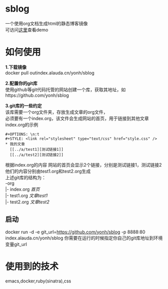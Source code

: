 # sblog
一个使用org文档生成html的静态博客镜像  
可访问[这里](http://sb-yonh.alaudacn.me/)查看demo  
# 如何使用
**1.下载镜像**  
docker pull outindex.alauda.cn/yonh/sblog

**2.配置你的git库**  
使用github等git代码托管的网站创建一个库，获取其地址，如https://github.com/yonh/sblog    

**3.git库的一些约定**  
该库需要一个org文件夹，存放生成文章的org文件，  
必须要有一个index.org，该文件会生成网站的首页，用于链接到其他文章  
index.org的示例  

    #+OPTIONS: \n:t
    #+STYLE: <link rel="stylesheet" type="text/css" href="style.css" />
    * 我的文章
      [[../a/test1][测试链接1]]
      [[../a/test2][测试链接2]]
 根据index.org的内容
 网站的首页会显示2个链接，分别是测试链接1，测试链接2   
 他们的内容分别由test1.org和test2.org生成  
 上述git库的结构为：  
 -org     
 |- index.org  *首页*   
 |- test1.org  *文章test1*  
 |- test2.org  *文章test2*
 
## 启动
docker run -d -e git_url=https://github.com/yonh/sblog -p 8888:80 index.alauda.cn/yonh/sblog
你需要在运行的时候指定你自己的git库地址到环境变量git_url
# 使用到的技术
emacs,docker,ruby(sinatra),css

